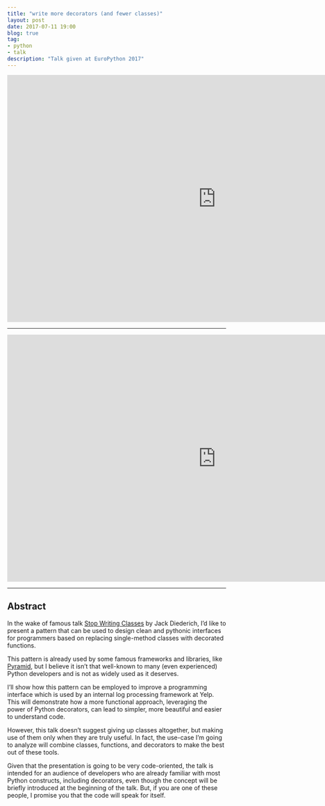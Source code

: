 ```yaml
---
title: "write more decorators (and fewer classes)"
layout: post
date: 2017-07-11 19:00
blog: true
tag:
- python
- talk
description: "Talk given at EuroPython 2017"
---
```


<iframe width="960" height="569" src="https://www.youtube.com/embed/XsPKwUT5gLE" frameborder="0" allowfullscreen></iframe>

---

<iframe src="https://docs.google.com/presentation/d/1BRK4tpYozcPVUPg2x0cIQ88uDgNcpArfxP6wA3Dprs0/embed?start=false&loop=false&delayms=60000" frameborder="0" width="960" height="569" allowfullscreen="true" mozallowfullscreen="true" webkitallowfullscreen="true"></iframe>

---

## Abstract ##

In the wake of famous talk [Stop Writing Classes](https://www.youtube.com/watch?v=o9pEzgHorH0) by Jack Diederich, I’d like to present a pattern that can be used to design clean and pythonic interfaces for programmers based on replacing single-method classes with decorated functions.

This pattern is already used by some famous frameworks and libraries, like [Pyramid](https://trypyramid.com/), but I believe it isn’t that well-known to many (even experienced) Python developers and is not as widely used as it deserves.

I’ll show how this pattern can be employed to improve a programming interface which is used by an internal log processing framework at Yelp. This will demonstrate how a more functional approach, leveraging the power of Python decorators, can lead to simpler, more beautiful and easier to understand code.

However, this talk doesn’t suggest giving up classes altogether, but making use of them only when they are truly useful. In fact, the use-case I’m going to analyze will combine classes, functions, and decorators to make the best out of these tools.

Given that the presentation is going to be very code-oriented, the talk is intended for an audience of developers who are already familiar with most Python constructs, including decorators, even though the concept will be briefly introduced at the beginning of the talk. But, if you are one of these people, I promise you that the code will speak for itself.
